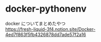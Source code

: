 # docker-pythonenv
docker についてまとめたやつ  
https://fresh-liquid-3f4.notion.site/Docker-4ed7f863f5fb4326878dd7ade57f2a16
